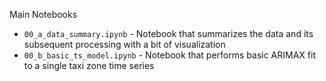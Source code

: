 Main Notebooks

* `00_a_data_summary.ipynb` - Notebook that summarizes the data and its subsequent processing with a bit of visualization
* `00_b_basic_ts_model.ipynb` - Notebook that performs basic ARIMAX fit to a single taxi zone time series
